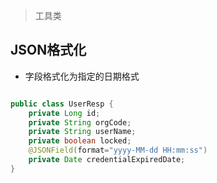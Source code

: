 > 工具类

## JSON格式化
- 字段格式化为指定的日期格式
```java

public class UserResp {
    private Long id;
    private String orgCode;
    private String userName;
    private boolean locked;
    @JSONField(format="yyyy-MM-dd HH:mm:ss")
    private Date credentialExpiredDate;
}

```
